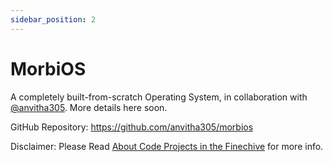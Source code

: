 ```yaml
---
sidebar_position: 2
---
```


# MorbiOS

A completely built-from-scratch Operating System, in collaboration with [@anvitha305](https://github.com/anvitha305). More details here soon.

GitHub Repository: https://github.com/anvitha305/morbios

Disclaimer: Please Read [About Code Projects in the Finechive](./code-projects) for more info.
